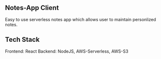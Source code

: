 ## Notes-App Client

Easy to use serverless notes app which allows user to maintain personlized notes.

## Tech Stack

Frontend: React
Backend: NodeJS, AWS-Serverless, AWS-S3